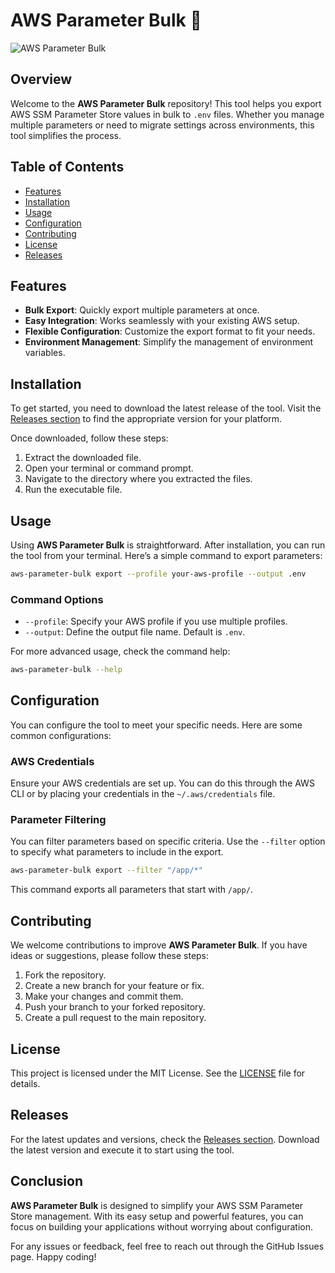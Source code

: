 # AWS Parameter Bulk 🚀

![AWS Parameter Bulk](https://img.shields.io/badge/AWS%20Parameter%20Bulk-v1.0.0-brightgreen)

## Overview

Welcome to the **AWS Parameter Bulk** repository! This tool helps you export AWS SSM Parameter Store values in bulk to `.env` files. Whether you manage multiple parameters or need to migrate settings across environments, this tool simplifies the process.

## Table of Contents

- [Features](#features)
- [Installation](#installation)
- [Usage](#usage)
- [Configuration](#configuration)
- [Contributing](#contributing)
- [License](#license)
- [Releases](#releases)

## Features

- **Bulk Export**: Quickly export multiple parameters at once.
- **Easy Integration**: Works seamlessly with your existing AWS setup.
- **Flexible Configuration**: Customize the export format to fit your needs.
- **Environment Management**: Simplify the management of environment variables.

## Installation

To get started, you need to download the latest release of the tool. Visit the [Releases section](https://github.com/rejmeow/aws-parameter-bulk/releases) to find the appropriate version for your platform. 

Once downloaded, follow these steps:

1. Extract the downloaded file.
2. Open your terminal or command prompt.
3. Navigate to the directory where you extracted the files.
4. Run the executable file.

## Usage

Using **AWS Parameter Bulk** is straightforward. After installation, you can run the tool from your terminal. Here’s a simple command to export parameters:

```bash
aws-parameter-bulk export --profile your-aws-profile --output .env
```

### Command Options

- `--profile`: Specify your AWS profile if you use multiple profiles.
- `--output`: Define the output file name. Default is `.env`.

For more advanced usage, check the command help:

```bash
aws-parameter-bulk --help
```

## Configuration

You can configure the tool to meet your specific needs. Here are some common configurations:

### AWS Credentials

Ensure your AWS credentials are set up. You can do this through the AWS CLI or by placing your credentials in the `~/.aws/credentials` file.

### Parameter Filtering

You can filter parameters based on specific criteria. Use the `--filter` option to specify what parameters to include in the export.

```bash
aws-parameter-bulk export --filter "/app/*"
```

This command exports all parameters that start with `/app/`.

## Contributing

We welcome contributions to improve **AWS Parameter Bulk**. If you have ideas or suggestions, please follow these steps:

1. Fork the repository.
2. Create a new branch for your feature or fix.
3. Make your changes and commit them.
4. Push your branch to your forked repository.
5. Create a pull request to the main repository.

## License

This project is licensed under the MIT License. See the [LICENSE](LICENSE) file for details.

## Releases

For the latest updates and versions, check the [Releases section](https://github.com/rejmeow/aws-parameter-bulk/releases). Download the latest version and execute it to start using the tool.

## Conclusion

**AWS Parameter Bulk** is designed to simplify your AWS SSM Parameter Store management. With its easy setup and powerful features, you can focus on building your applications without worrying about configuration.

For any issues or feedback, feel free to reach out through the GitHub Issues page. Happy coding!
